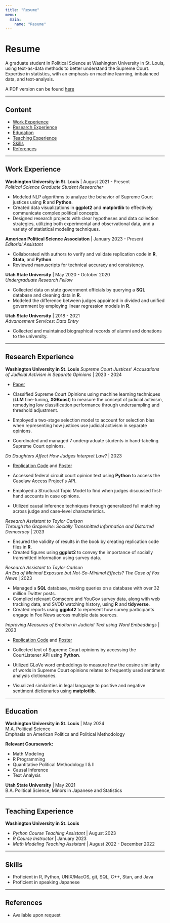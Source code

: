 ```yaml
---
title: "Resume"
menu:
  main:
    name: "Resume"
---
```


# Resume

A graduate student in Political Science at Washington University in St. Louis, using text-as-data methods to better understand the Supreme Court. Expertise in statistics, with an emphasis on machine learning, imbalanced data, and text-analysis.

A PDF version can be found [here](/files/resume.pdf)

---

## Content

* [Work Experience](#work-experience)
* [Research Experience](#research-experience)
* [Education](#education)
* [Teaching Experience](#teaching-experience)
* [Skills](#skills)
* [References](#references)

---

## Work Experience
**Washington University in St. Louis** | August 2021 - Present\
*Political Science Graduate Student Researcher*

- Modeled NLP algorithms to analyze the behavior of Supreme Court justices using **R** and **Python**.
- Created data visualizations in **ggplot2** and **matplotlib** to effectively communicate complex political concepts.
- Designed research projects with clear hypotheses and data collection strategies, utilizing both experimental and observational data, and a variety of statistical modeling techniques.

**American Political Science Association** | January 2023 - Present\
*Editorial Assistant*

- Collaborated with authors to verify and validate replication code in **R**, **Stata**, and **Python**.
- Reviewed manuscripts for technical accuracy and consistency.

**Utah State University** | May 2020 - October 2020\
*Undergraduate Research Fellow*

- Collected data on state government officials by querying a **SQL** database and cleaning data in **R**.
- Modeled the difference between judges appointed in divided and unified government by employing linear regression models in **R**.

**Utah State University** | 2018 - 2021\
*Advancement Services*: *Data Entry*

- Collected and maintained biographical records of alumni and donations to the university.

---

## Research Experience

**Washington University in St. Louis**
*Supreme Court Justices’ Accusations of Judicial Activism in Separate Opinions* | 2023 - 2024

- [Paper](/files/third_year_paper.pdf)

- Classified Supreme Court Opinions using machine learning techniques (**LLM** fine-tuning, **XGBoost**) to measure the concept of judicial activism, remedying low classification performance through undersampling and threshold adjustment.
- Employed a two-stage selection model to account for selection bias when representing how justices use judicial activism in separate opinions.
- Coordinated and managed 7 undergraduate students in hand-labeling Supreme Court opinions.

*Do Daughters Affect How Judges Interpret Law?* | 2023

- [Replication Code](https://github.com/peterjbachman/causal_project) and [Poster](/files/causal_project.pdf)

- Accessed federal circuit court opinion text using **Python** to access the Caselaw Access Project's API.
- Employed a Structural Topic Model to find when judges discussed first-hand accounts in case opinions.
- Utilized causal inference techniques through generalized full matching across judge and case-level characteristics.

*Research Assistant to Taylor Carlson*\
*Through the Grapevine: Socially Transmitted Information and Distorted Democracy* | 2023

- Ensured the validity of results in the book by creating replication code files in **R**.
- Created figures using **ggplot2** to convey the importance of socially transmitted information using survey data.

*Research Assistant to Taylor Carlson*\
*An Era of Minimal Exposure but Not-So-Minimal Effects? The Case of Fox News* | 2023

- Managed a **SQL** database, making queries on a database with over 32 million Twitter posts.
- Complied relevant Comscore and YouGov survey data, along with web tracking data, and SVOD watching history, using **R** and **tidyverse**.
- Created reports using **ggplot2** to represent how survey participants engage in Fox News across multiple data sources.

*Improving Measures of Emotion in Judicial Text using 
Word Embeddings* | 2023

- [Replication Code](https://github.com/peterjbachman/judicialEmbedding) and [Poster](/files/judicialembeddings.pdf)

- Collected text of Supreme Court opinions by accessing the CourtListener API using **Python**.
- Utilized GLoVe word embeddings to measure how the cosine similarity of words in Supreme Court opinions relates to frequently used sentiment analysis dictionaries.
- Visualized similarities in legal language to positive and negative sentiment dictionaries using **matplotlib**.

---

## Education

**Washington University in St. Louis** | May 2024\
M.A. Political Science \
Emphasis on American Politics and Political Methodology

**Relevant Coursework:**

- Math Modeling
- R Programming
- Quantitative Political Methodology I & II
- Causal Inference
- Text Analysis

**Utah State University** | May 2021\
B.A. Political Science, Minors in Japanese and Statistics

---

## Teaching Experience

**Washington University in St. Louis**
- *Python Course Teaching Assistant* | August 2023
- *R Course Instructor* | January 2023
- *Math Modeling Teaching Assistant* | August 2022 - December 2022

---

## Skills

- Proficient in R, Python, UNIX/MacOS, git, SQL, C++, Stan, and Java
- Proficient in speaking Japanese

---

## References

- Available upon request